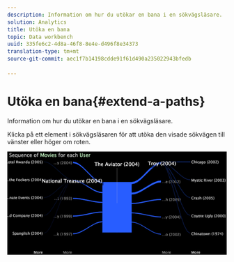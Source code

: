 ```yaml
---
description: Information om hur du utökar en bana i en sökvägsläsare.
solution: Analytics
title: Utöka en bana
topic: Data workbench
uuid: 335fe6c2-4d8a-46f8-8e4e-d496f8e34373
translation-type: tm+mt
source-git-commit: aec1f7b14198cdde91f61d490a235022943bfedb

---
```



# Utöka en bana{#extend-a-paths}

Information om hur du utökar en bana i en sökvägsläsare.

Klicka på ett element i sökvägsläsaren för att utöka den visade sökvägen till vänster eller höger om roten.

![](assets/vis_PathBrowser_ExplorePaths.png)

